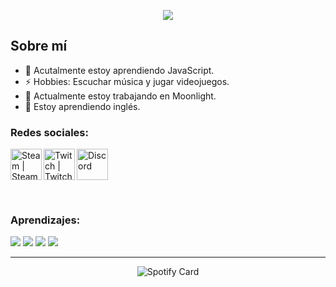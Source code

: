 <p align="center">
<img src="https://readme-typing-svg.herokuapp.com/?font=Iosevka&size=16&color=92ef81&center=true&width=410&height=45&lines=Hola+bro+:)">
</p>

## Sobre mí
- 🌱 Acutalmente estoy aprendiendo JavaScript.
- ⚡ Hobbies: Escuchar música y jugar videojuegos.
- 🔭 Actualmente estoy trabajando en Moonlight.
- 💬 Estoy aprendiendo inglés.

### Redes sociales:
<a href="https://discord.com/users/617173543582433280" target="_blank"><img alt="Discord" src="https://imgur.com/cbV5cVt.png" width="50px"></a>
[<img align="left" alt="Steam | Steam" width="50px" src="https://imgur.com/4pYw8ov.png" />][steam]
[<img align="left" alt="Twitch | Twitch" width="50px" src="https://imgur.com/TU0zvhd.png" />][twitch]

<br />

### Aprendizajes:
<p align="left">
<img src="https://img.shields.io/badge/Node.JS-black?style=for-the-badge&logo=node.js" />
<img src="https://img.shields.io/badge/-HTML5-black?style=for-the-badge&logo=HTML5" />
<img src="https://img.shields.io/badge/CSS-black?style=for-the-badge&logo=css3&logoColor=#1572B6" />
<img src="https://img.shields.io/badge/Javascript-black?style=for-the-badge&logo=javascript" />
</p>
<hr />
<p align="center">
<img src="https://spotify-github-profile.vercel.app/api/view?uid=enbi4j0uw51i28pgt8zgs3tcc&cover_image=true&theme=novatorem&bar_color=53b14f&bar_color_cover=true" alt="Spotify Card" />
</p>

[steam]: https://steamcommunity.com/profiles/76561199192771221
[twitch]: https://twitch.tv/ushawnn
<!--
**ShawnTTS/ShawnTTS** is a ✨ _special_ ✨ repository because its `README.md` (this file) appears on your GitHub profile.

Here are some ideas to get you started:

- 🔭 I’m currently working on ...
- 🌱 I’m currently learning ...
- 👯 I’m looking to collaborate on ...
- 🤔 I’m looking for help with ...
- 💬 Ask me about ...
- 📫 How to reach me: ...
- 😄 Pronouns: ...
- ⚡ Fun fact: ...
-->
